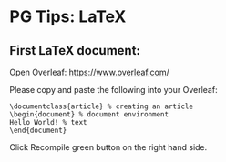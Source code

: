 # __PG Tips: LaTeX__
## First LaTeX document:

Open Overleaf: https://www.overleaf.com/

Please copy and paste the following into your Overleaf:


	\documentclass{article} % creating an article
	\begin{document} % document environment 
	Hello World! % text 
	\end{document} 


Click Recompile green button on the right hand side.
